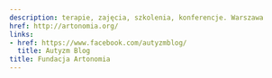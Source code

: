 ```yaml
---
description: terapie, zajęcia, szkolenia, konferencje. Warszawa
href: http://artonomia.org/
links:
- href: https://www.facebook.com/autyzmblog/
  title: Autyzm Blog
title: Fundacja Artonomia
---
```

